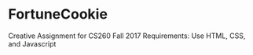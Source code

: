 # FortuneCookie

Creative Assignment for CS260 Fall 2017
Requirements: Use HTML, CSS, and Javascript
